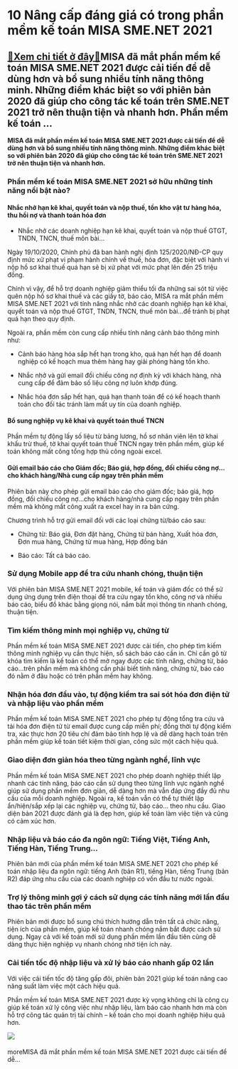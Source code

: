 10 Nâng cấp đáng giá có trong phần mềm kế toán MISA SME.NET 2021
================================================================

[:gift:Xem chi tiết ở đây:gift:](https://hddtvn.com/10-nang-cap-dang-gia-co-trong-phan-mem-ke-toan-misa-sme-net-2021/)MISA đã mắt phần mềm kế toán MISA SME.NET 2021 được cải tiến để dễ dùng hơn và bổ sung nhiều tính năng thông minh. Những điểm khác biệt so với phiên bản 2020 đã giúp cho công tác kế toán trên SME.NET 2021 trở nên thuận tiện và nhanh hơn. Phần mềm kế toán …
----------------------------------------------------------------------------------------------------------------------------------------------------------------------------------------------------------------------------------------------------------------

**MISA đã mắt phần mềm kế toán MISA SME.NET 2021 được cải tiến để dễ dùng hơn và bổ sung nhiều tính năng thông minh. Những điểm khác biệt so với phiên bản 2020 đã giúp cho công tác kế toán trên SME.NET 2021 trở nên thuận tiện và nhanh hơn.**


### Phần mềm kế toán MISA SME.NET 2021 sở hữu những tính năng nổi bật nào?



#### Nhắc nhở hạn kê khai, quyết toán và nộp thuế, tồn kho vật tư hàng hóa, thu hồi nợ và thanh toán hóa đơn




* Nhắc nhở các doanh nghiệp hạn kê khai, quyết toán và nộp thuế GTGT, TNDN, TNCN, thuế môn bài…



Ngày 19/10/2020, Chính phủ đã ban hành nghị định 125/2020/NĐ-CP quy định mức xử phạt vi phạm hành chính về thuế, hóa đơn, đặc biệt với hành vi nộp hồ sơ khai thuế quá hạn sẽ bị xử phạt với mức phạt lên đến 25 triệu đồng.


Chính vì vậy, để hỗ trợ doanh nghiệp giảm thiểu tối đa những sai sót từ việc quên nộp hồ sơ khai thuế và các giấy tờ, báo cáo, MISA ra mắt phần mềm MISA SME.NET 2021 với tính năng nhắc nhở các doanh nghiệp hạn kê khai, quyết toán và nộp thuế GTGT, TNDN, TNCN, thuế môn bài…để tránh bị phạt quá hạn theo quy định.



Ngoài ra, phần mềm còn cung cấp nhiều tính năng cảnh báo thông minh như:




* Cảnh báo hàng hóa sắp hết hạn trong kho, quá hạn hết hạn để doanh nghiệp có kế hoạch mua thêm hàng hay giải phóng hàng tồn kho.

* Nhắc nhở và gửi email đối chiếu công nợ định kỳ với khách hàng, nhà cung cấp để đảm bảo số liệu công nợ luôn khớp đúng.

* Nhắc hóa đơn sắp hết hạn, quá hạn thanh toán để có kế hoạch thanh toán cho đối tác tránh làm mất uy tín của doanh nghiệp.



#### Bổ sung nghiệp vụ kê khai và quyết toán thuế TNCN


Phần mềm tự động lấy số liệu từ bảng lương, hồ sơ nhân viên lên tờ khai khấu trừ thuế, tờ khai quyết toán thuế TNCN ngay trên phần mềm, giúp kế toán không mất công tổng hợp thủ công ngoài excel.



#### Gửi email báo cáo cho Giám đốc; Báo giá, hợp đồng, đối chiếu công nợ… cho khách hàng/Nhà cung cấp ngay trên phần mềm


Phiên bản này cho phép gửi email báo cáo cho giám đốc; báo giá, hợp đồng, đối chiếu công nợ…cho khách hàng/nhà cung cấp ngay trên phần mềm mà không mất công xuất ra excel hay in ra bản cứng.


Chương trình hỗ trợ gửi email đối với các loại chứng từ/báo cáo sau:




* Chứng từ: Báo giá, Đơn đặt hàng, Chứng từ bán hàng, Xuất hóa đơn, Đơn mua hàng, Chứng từ mua hàng, Hợp đồng bán

* Báo cáo: Tất cả báo cáo.



### Sử dụng Mobile app để tra cứu nhanh chóng, thuận tiện


Với phiên bản MISA SME.NET 2021 mobile, kế toán và giám đốc có thể sử dụng ứng dụng trên điện thoại để tra cứu ngay tồn kho, công nợ và nhiều báo cáo, biểu đồ khác bằng giọng nói, nắm bắt mọi thông tin nhanh chóng, thuận tiện.


### Tìm kiếm thông minh mọi nghiệp vụ, chứng từ


Phần mềm kế toán MISA SME.NET 2021 được cải tiến, cho phép tìm kiếm thông minh nghiệp vụ cần thực hiện, sổ sách báo cáo cần in. Chỉ cần gõ từ khóa tìm kiếm là kế toán có thể mở ngay được các tính năng, chứng từ, báo cáo…trên phần mềm mà không cần phải biết tính năng, chứng từ, báo cáo đó nằm ở đâu hoặc có trên phần mềm hay không.



### Nhận hóa đơn đầu vào, tự động kiểm tra sai sót hóa đơn điện tử và nhập liệu vào phần mềm


Phần mềm kế toán MISA SME.NET 2021 cho phép tự động tổng tra cứu và tải hóa đơn điện tử từ email được cung cấp miễn phí; đồng thời tự động kiểm tra, xác thực hơn 20 tiêu chí đảm bảo tính hợp lệ và dễ dàng hạch toán trên phần mềm giúp kế toán tiết kiệm thời gian, công sức một cách hiệu quả.



### Giao diện đơn giản hóa theo từng ngành nghề, lĩnh vực


Phần mềm kế toán MISA SME.NET 2021 cho phép doanh nghiệp thiết lập nhanh các tính năng, báo cáo cần sử dụng theo từng lĩnh vực ngành nghề giúp sử dụng phần mềm đơn giản, dễ dàng hơn mà vẫn đáp ứng đầy đủ nhu cầu của mỗi doanh nghiệp. Ngoài ra, kế toán vẫn có thể tự thiết lập ẩn/hiện/sắp xếp lại các nghiệp vụ, chứng từ, báo cáo… theo nhu cầu. Giao diện bản 2021 được đánh giá là đẹp hơn, giúp kế toán làm việc tiện và cũng có cảm xúc hơn.


### Nhập liệu và báo cáo đa ngôn ngữ: Tiếng Việt, Tiếng Anh, Tiếng Hàn, Tiếng Trung…


Phiên bản mới của phần mềm kế toán MISA SME.NET 2021 cho phép kế toán nhập liệu đa ngôn ngữ: tiếng Anh (bản R1), tiếng Hàn, tiếng Trung (bản R2) đáp ứng nhu cầu của các doanh nghiệp có vốn đầu tư nước ngoài.



### Trợ lý thông minh gợi ý cách sử dụng các tính năng mới lần đầu thao tác trên phần mềm


Phiên bản mới được bổ sung chú thích hướng dẫn trên tất cả chức năng, tiện ích của phần mềm, giúp kế toán nhanh chóng nắm bắt được cách sử dụng. Ngay cả với kế toán mới sử dụng phần mềm lần đầu tiên cũng dễ dàng thực hiện nghiệp vụ nhanh chóng nhờ tiện ích này.



### Cải tiến tốc độ nhập liệu và xử lý báo cáo nhanh gấp 02 lần


Với việc cải tiến tốc độ tăng gấp đôi, phiên bản 2021 giúp kế toán nâng cao năng suất làm việc một cách hiệu quả.



Phần mềm kế toán MISA SME.NET 2021 được kỳ vọng không chỉ là công cụ giúp kế toán xử lý công việc như nhập liệu, làm báo cáo nhanh hơn mà còn hỗ trợ công tác quản trị tài chính – kế toán cho mọi doanh nghiệp hiệu quả hơn.


[![](https://hddtvn.com/wp-content/uploads/2021/01/timhieu.gif)](https://sme.misa.vn/215888/phan-mem-ke-toan-misa-sme-net-2021/?utm_source=Web&utm_medium=SME2021webketoan)


#### 


moreMISA đã mắt phần mềm kế toán MISA SME.NET 2021 được cải tiến để dễ…

